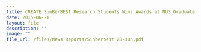 ```yaml
---
title: CREATE SinBerBEST Research Students Wins Awards at NUS Graduate Symposium
date: 2015-06-28
layout: file
description: ""
image: ""
file_url: /files/News Reports/Sinberbest 28-Jun.pdf
---
```

